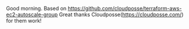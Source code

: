 Good morning.
Based on https://github.com/cloudposse/terraform-aws-ec2-autoscale-group
Great thanks Cloudposse(https://cloudposse.com/) for them work!

